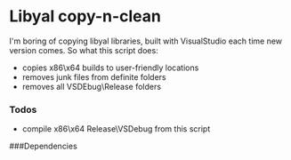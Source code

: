 # Libyal copy-n-clean

I'm boring of copying libyal libraries, built with VisualStudio each time new version comes. So what this script does:
- copies x86\x64 builds to user-friendly locations
- removes junk files from definite folders
- removes all VSDEbug\Release folders

### Todos
- compile x86\x64 Release\VSDebug from this script

###Dependencies

[libyal]:https://github.com/libyal
